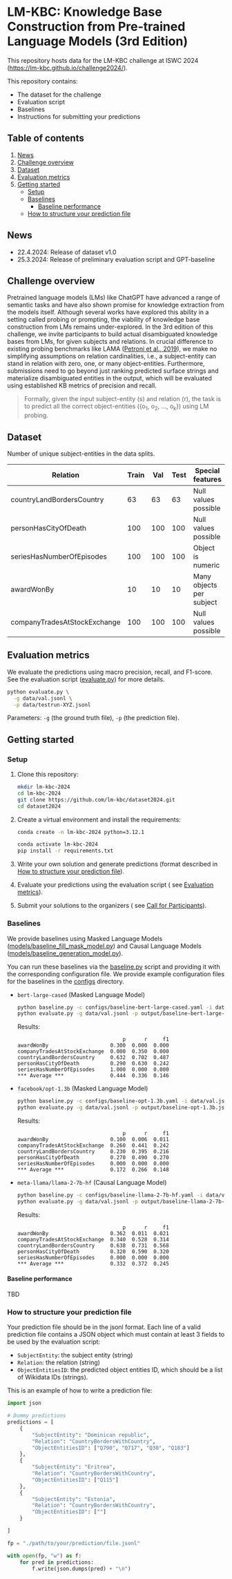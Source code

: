 # LM-KBC: Knowledge Base Construction from Pre-trained Language Models (3rd Edition)

This repository hosts data for the LM-KBC challenge at ISWC
2024 (https://lm-kbc.github.io/challenge2024/).

This repository contains:

- The dataset for the challenge
- Evaluation script
- Baselines
- Instructions for submitting your predictions

## Table of contents

1. [News](#news)
2. [Challenge overview](#challenge-overview)
3. [Dataset](#dataset)
4. [Evaluation metrics](#evaluation-metrics)
5. [Getting started](#getting-started)
    - [Setup](#setup)
    - [Baselines](#baselines)
        - [Baseline performance](#baseline-performance)
    - [How to structure your prediction file](#how-to-structure-your-prediction-file)

## News

- 22.4.2024: Release of dataset v1.0
- 25.3.2024: Release of preliminary evaluation script and GPT-baseline

## Challenge overview

Pretrained language models (LMs) like ChatGPT have advanced a range of semantic
tasks and have also shown promise for
knowledge extraction from the models itself. Although several works have
explored this ability in a setting called
probing or prompting, the viability of knowledge base construction from LMs
remains under-explored. In the 3rd edition
of this challenge, we invite participants to build actual disambiguated
knowledge bases from LMs, for given subjects and
relations. In crucial difference to existing probing benchmarks like
LAMA ([Petroni et al., 2019](https://arxiv.org/pdf/1909.01066.pdf)), we make no
simplifying assumptions on relation
cardinalities, i.e., a subject-entity can stand in relation with zero, one, or
many object-entities. Furthermore,
submissions need to go beyond just ranking predicted surface strings and
materialize disambiguated entities in the
output, which will be evaluated using established KB metrics of precision and
recall.

> Formally, given the input subject-entity (s) and relation (r), the task is to
> predict all the correct
> object-entities ({o<sub>1</sub>, o<sub>2</sub>, ..., o<sub>k</sub>}) using LM
> probing.

## Dataset

Number of unique subject-entities in the data splits.

<table>
<thead>
    <tr>
        <th>Relation</th>
        <th>Train</th>
        <th>Val</th>
        <th>Test</th>
        <th>Special features</th>
    </tr>
</thead>
<tbody>
    <tr>
        <td>countryLandBordersCountry</td>
        <td>63</td>
        <td>63</td>
        <td>63</td>
        <td>Null values possible</td>
    </tr>
    <tr>
        <td>personHasCityOfDeath</td>
        <td>100</td>
        <td>100</td>
        <td>100</td>
        <td>Null values possible</td>
    </tr>
    <tr>
        <td>seriesHasNumberOfEpisodes</td>
        <td>100</td>
        <td>100</td>
        <td>100</td>
        <td>Object is numeric</td>
    </tr>
    <tr>
        <td>awardWonBy</td>
        <td>10</td>
        <td>10</td>
        <td>10</td>
        <td>Many objects per subject</td>
    </tr>
    <tr>
        <td>companyTradesAtStockExchange</td>
        <td>100</td>
        <td>100</td>
        <td>100</td>
        <td>Null values possible</td>
    </tr>
</tbody>
</table>

## Evaluation metrics

We evaluate the predictions using macro precision, recall, and F1-score.
See the evaluation script ([evaluate.py](evaluate.py)) for more details.

```bash
python evaluate.py \
  -g data/val.jsonl \
  -p data/testrun-XYZ.jsonl
```

Parameters: ``-g`` (the ground truth file), ``-p`` (the prediction file).

## Getting started

### Setup

1. Clone this repository:

    ```bash
    mkdir lm-kbc-2024
    cd lm-kbc-2024
    git clone https://github.com/lm-kbc/dataset2024.git
    cd dataset2024
    ```

2. Create a virtual environment and install the requirements:

    ```bash
    conda create -n lm-kbc-2024 python=3.12.1
    ```

    ```bash
    conda activate lm-kbc-2024
    pip install -r requirements.txt
    ```

3. Write your own solution and generate predictions (format described
   in [How to structure your prediction file](#how-to-structure-your-prediction-file)).
4. Evaluate your predictions using the evaluation script (
   see [Evaluation metrics](#evaluation-metrics)).
5. Submit your solutions to the organizers (
   see [Call for Participants](https://lm-kbc.github.io/challenge2024/#call-for-participants)).

### Baselines

We provide baselines using Masked Language
Models ([models/baseline_fill_mask_model.py](models/baseline_fill_mask_model.py))
and Causal Language
Models ([models/baseline_generation_model.py](models/baseline_generation_model.py)).

You can run these baselines via the [baseline.py](baseline.py) script and
providing it with the corresponding configuration file. We provide example
configuration files for the baselines in the [configs](configs) directory.

- `bert-large-cased` (Masked Language Model)
    ```bash
    python baseline.py -c configs/baseline-bert-large-cased.yaml -i data/val.jsonl
    python evaluate.py -g data/val.jsonl -p output/baseline-bert-large-cased.jsonl
    ```
  Results:
    ```text
                                      p      r     f1
    awardWonBy                    0.300  0.000  0.000
    companyTradesAtStockExchange  0.000  0.350  0.000
    countryLandBordersCountry     0.632  0.702  0.487
    personHasCityOfDeath          0.290  0.630  0.242
    seriesHasNumberOfEpisodes     1.000  0.000  0.000
    *** Average ***               0.444  0.336  0.146
    ```

- `facebook/opt-1.3b` (Masked Language Model)
    ```bash
    python baseline.py -c configs/baseline-opt-1.3b.yaml -i data/val.jsonl
    python evaluate.py -g data/val.jsonl -p output/baseline-opt-1.3b.jsonl
    ```
  Results:
    ```text
                                      p      r     f1
    awardWonBy                    0.100  0.006  0.011
    companyTradesAtStockExchange  0.260  0.441  0.242
    countryLandBordersCountry     0.230  0.395  0.216
    personHasCityOfDeath          0.270  0.490  0.270
    seriesHasNumberOfEpisodes     0.000  0.000  0.000
    *** Average ***               0.172  0.266  0.148
    ```

- `meta-llama/llama-2-7b-hf` (Causal Language Model)
    ```bash
    python baseline.py -c configs/baseline-llama-2-7b-hf.yaml -i data/val.jsonl
    python evaluate.py -g data/val.jsonl -p output/baseline-llama-2-7b-hf.jsonl
    ```
  Results:
    ```text
                                      p      r     f1
    awardWonBy                    0.362  0.011  0.021
    companyTradesAtStockExchange  0.340  0.528  0.314
    countryLandBordersCountry     0.638  0.731  0.568
    personHasCityOfDeath          0.320  0.590  0.320
    seriesHasNumberOfEpisodes     0.000  0.000  0.000
    *** Average ***               0.332  0.372  0.245
    ```

#### Baseline performance

TBD

### How to structure your prediction file

Your prediction file should be in the jsonl format.
Each line of a valid prediction file contains a JSON object which must
contain at least 3 fields to be used by the evaluation script:

- ``SubjectEntity``: the subject entity (string)
- ``Relation``: the relation (string)
- ``ObjectEntitiesID``: the predicted object entities ID, which should be a list
  of Wikidata IDs (strings).

This is an example of how to write a prediction file:

```python
import json

# Dummy predictions
predictions = [
    {
        "SubjectEntity": "Dominican republic",
        "Relation": "CountryBordersWithCountry",
        "ObjectEntitiesID": ["Q790", "Q717", "Q30", "Q183"]
    },
    {
        "SubjectEntity": "Eritrea",
        "Relation": "CountryBordersWithCountry",
        "ObjectEntitiesID": ["Q115"]
    },
    {
        "SubjectEntity": "Estonia",
        "Relation": "CountryBordersWithCountry",
        "ObjectEntitiesID": [""]
    }

]

fp = "./path/to/your/prediction/file.jsonl"

with open(fp, "w") as f:
    for pred in predictions:
        f.write(json.dumps(pred) + "\n")
```
